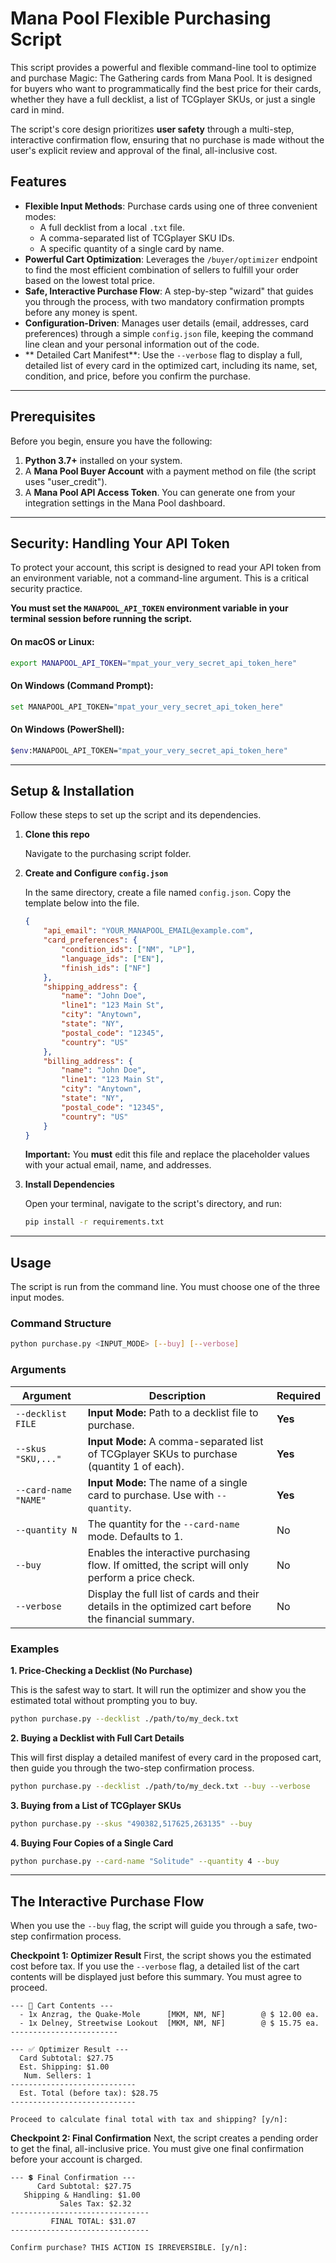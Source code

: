 # Mana Pool Flexible Purchasing Script

This script provides a powerful and flexible command-line tool to optimize and purchase Magic: The Gathering cards from Mana Pool. It is designed for buyers who want to programmatically find the best price for their cards, whether they have a full decklist, a list of TCGplayer SKUs, or just a single card in mind.

The script's core design prioritizes **user safety** through a multi-step, interactive confirmation flow, ensuring that no purchase is made without the user's explicit review and approval of the final, all-inclusive cost.

## Features

- **Flexible Input Methods**: Purchase cards using one of three convenient modes:
    - A full decklist from a local `.txt` file.
    - A comma-separated list of TCGplayer SKU IDs.
    - A specific quantity of a single card by name.
- **Powerful Cart Optimization**: Leverages the `/buyer/optimizer` endpoint to find the most efficient combination of sellers to fulfill your order based on the lowest total price.
- **Safe, Interactive Purchase Flow**: A step-by-step "wizard" that guides you through the process, with two mandatory confirmation prompts before any money is spent.
- **Configuration-Driven**: Manages user details (email, addresses, card preferences) through a simple `config.json` file, keeping the command line clean and your personal information out of the code.
- ** Detailed Cart Manifest**: Use the `--verbose` flag to display a full, detailed list of every card in the optimized cart, including its name, set, condition, and price, before you confirm the purchase.

---

## Prerequisites

Before you begin, ensure you have the following:

1.  **Python 3.7+** installed on your system.
2.  A **Mana Pool Buyer Account** with a payment method on file (the script uses "user_credit").
3.  A **Mana Pool API Access Token**. You can generate one from your integration settings in the Mana Pool dashboard.

---

## Security: Handling Your API Token

To protect your account, this script is designed to read your API token from an environment variable, not a command-line argument. This is a critical security practice.

**You must set the `MANAPOOL_API_TOKEN` environment variable in your terminal session before running the script.**

#### On macOS or Linux:
```bash
export MANAPOOL_API_TOKEN="mpat_your_very_secret_api_token_here"
```

#### On Windows (Command Prompt):
```bash
set MANAPOOL_API_TOKEN="mpat_your_very_secret_api_token_here"
```

#### On Windows (PowerShell):
```bash
$env:MANAPOOL_API_TOKEN="mpat_your_very_secret_api_token_here"
```

---

## Setup & Installation

Follow these steps to set up the script and its dependencies.

1.  **Clone this repo**

    Navigate to the purchasing script folder.

2.  **Create and Configure `config.json`**

    In the same directory, create a file named `config.json`. Copy the template below into the file.

    ```json
    {
        "api_email": "YOUR_MANAPOOL_EMAIL@example.com",
        "card_preferences": {
            "condition_ids": ["NM", "LP"],
            "language_ids": ["EN"],
            "finish_ids": ["NF"]
        },
        "shipping_address": {
            "name": "John Doe",
            "line1": "123 Main St",
            "city": "Anytown",
            "state": "NY",
            "postal_code": "12345",
            "country": "US"
        },
        "billing_address": {
            "name": "John Doe",
            "line1": "123 Main St",
            "city": "Anytown",
            "state": "NY",
            "postal_code": "12345",
            "country": "US"
        }
    }
    ```

    **Important:** You **must** edit this file and replace the placeholder values with your actual email, name, and addresses.

3.  **Install Dependencies**

    Open your terminal, navigate to the script's directory, and run:

    ```bash
    pip install -r requirements.txt
    ```

---

## Usage

The script is run from the command line. You must choose one of the three input modes.

### Command Structure

```bash
python purchase.py <INPUT_MODE> [--buy] [--verbose]
```

### Arguments

| Argument          | Description                                                                                             | Required |
| ----------------- | ------------------------------------------------------------------------------------------------------- | -------- |
| `--decklist FILE` | **Input Mode:** Path to a decklist file to purchase.                                                    | **Yes**  |
| `--skus "SKU,..."`| **Input Mode:** A comma-separated list of TCGplayer SKUs to purchase (quantity 1 of each).              | **Yes**  |
| `--card-name "NAME"`| **Input Mode:** The name of a single card to purchase. Use with `--quantity`.                         | **Yes**  |
| `--quantity N`    | The quantity for the `--card-name` mode. Defaults to 1.                                                 | No       |
| `--buy`           | Enables the interactive purchasing flow. If omitted, the script will only perform a price check.        | No       |
| `--verbose`    | Display the full list of cards and their details in the optimized cart before the financial summary. | No       |

### Examples

**1. Price-Checking a Decklist (No Purchase)**

This is the safest way to start. It will run the optimizer and show you the estimated total without prompting you to buy.

```bash
python purchase.py --decklist ./path/to/my_deck.txt
```

**2. Buying a Decklist with Full Cart Details**

This will first display a detailed manifest of every card in the proposed cart, then guide you through the two-step confirmation process.

```bash
python purchase.py --decklist ./path/to/my_deck.txt --buy --verbose
```

**3. Buying from a List of TCGplayer SKUs**

```bash
python purchase.py --skus "490382,517625,263135" --buy
```

**4. Buying Four Copies of a Single Card**

```bash
python purchase.py --card-name "Solitude" --quantity 4 --buy
```

---

## The Interactive Purchase Flow

When you use the `--buy` flag, the script will guide you through a safe, two-step confirmation process.

**Checkpoint 1: Optimizer Result**
First, the script shows you the estimated cost before tax. If you use the `--verbose` flag, a detailed list of the cart contents will be displayed just before this summary. You must agree to proceed.

```
--- 🔎 Cart Contents ---
  - 1x Anzrag, the Quake-Mole      [MKM, NM, NF]        @ $ 12.00 ea.
  - 1x Delney, Streetwise Lookout  [MKM, NM, NF]        @ $ 15.75 ea.
------------------------

--- ✅ Optimizer Result ---
  Card Subtotal: $27.75
  Est. Shipping: $1.00
   Num. Sellers: 1
----------------------------
  Est. Total (before tax): $28.75
----------------------------

Proceed to calculate final total with tax and shipping? [y/n]:
```

**Checkpoint 2: Final Confirmation**
Next, the script creates a pending order to get the final, all-inclusive price. You must give one final confirmation before your account is charged.

```
--- 💲 Final Confirmation ---
      Card Subtotal: $27.75
   Shipping & Handling: $1.00
           Sales Tax: $2.32
-------------------------------
         FINAL TOTAL: $31.07
-------------------------------

Confirm purchase? THIS ACTION IS IRREVERSIBLE. [y/n]:
```